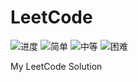 # LeetCode

![进度](https://img.shields.io/badge/进度-50/1092-blue.svg?logo=leetcode&style=flat)  ![简单](https://img.shields.io/badge/简单-23-green.svg?style=flat)  ![中等](https://img.shields.io/badge/中等-21-goldenrod.svg?style=flat)  ![困难](https://img.shields.io/badge/困难-6-red.svg?style=flat)

My LeetCode Solution

